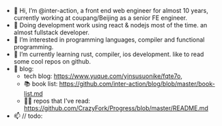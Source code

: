 - 👋 Hi, I’m @inter-action, a front end web engineer for almost 10 years, currently working at coupang/Beijing as a senior FE engineer.
- 🏈 Doing development work using react & nodejs most of the time. an almost fullstack developer.
- 👀 I’m interested in programming languages, compiler and functional programming.
- 🌱 I’m currently learning rust, compiler, ios development. like to read some cool repos on github.
- 📕 blog: 
  * tech blog: https://www.yuque.com/yinsusuonike/fqte7o, 
  * 📚 book list: https://github.com/inter-action/blog/blob/master/book-list.md
  * 🏄‍♂️ repos that I've read: https://github.com/CrazyFork/Progress/blob/master/README.md
- 📫 // todo:

<!---
inter-action/inter-action is a ✨ special ✨ repository because its `README.md` (this file) appears on your GitHub profile.
You can click the Preview link to take a look at your changes.
--->
